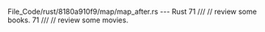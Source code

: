 File_Code/rust/8180a910f9/map/map_after.rs --- Rust
71 /// // review some books.                                                                                                                                 71 /// // review some movies.

